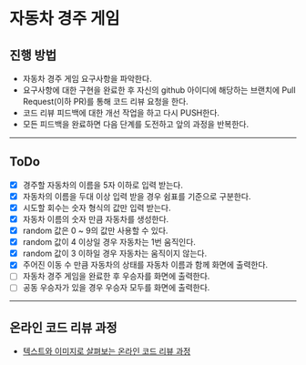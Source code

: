 # 자동차 경주 게임

## 진행 방법

* 자동차 경주 게임 요구사항을 파악한다.
* 요구사항에 대한 구현을 완료한 후 자신의 github 아이디에 해당하는 브랜치에 Pull Request(이하 PR)를 통해 코드 리뷰 요청을 한다.
* 코드 리뷰 피드백에 대한 개선 작업을 하고 다시 PUSH한다.
* 모든 피드백을 완료하면 다음 단계를 도전하고 앞의 과정을 반복한다.

---

## ToDo

* [X] 경주할 자동차의 이름을 5자 이하로 입력 받는다.
* [X] 자동차의 이름을 두대 이상 입력 받을 경우 쉼표를 기준으로 구분한다.
* [X] 시도할 회수는 숫자 형식의 값만 입력 받는다.
* [X] 자동차 이름의 숫자 만큼 자동차를 생성한다.
* [X] random 값은 0 ~ 9의 값만 사용할 수 있다.
* [X] random 값이 4 이상일 경우 자동차는 1번 움직인다.
* [X] random 값이 3 이하일 경우 자동차는 움직이지 않는다.
* [X] 주어진 이동 수 만큼 자동차의 상태를 자동차 이름과 함께 화면에 출력한다.
* [ ] 자동차 경주 게임을 완료한 후 우승자를 화면에 출력한다.
* [ ] 공동 우승자가 있을 경우 우승자 모두를 화면에 출력한다.

---

## 온라인 코드 리뷰 과정

* [텍스트와 이미지로 살펴보는 온라인 코드 리뷰 과정](https://github.com/next-step/nextstep-docs/tree/master/codereview)


